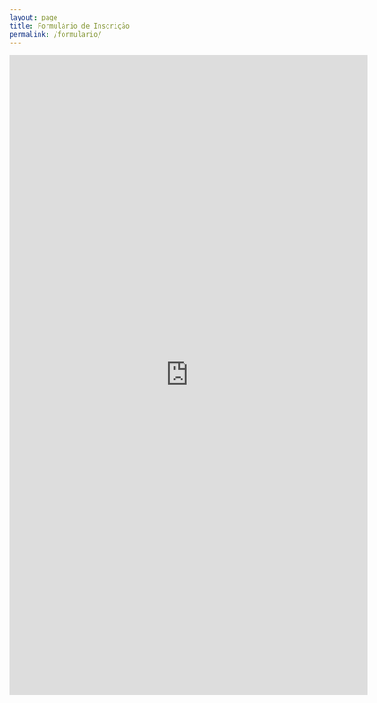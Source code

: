 ```yaml
---
layout: page
title: Formulário de Inscrição
permalink: /formulario/
---
```


<iframe src="https://docs.google.com/forms/d/e/1FAIpQLSfbKjz2XNW76tlLPK48qIzCjp8DgW5VNz60YB_QBPdAa0lHUw/viewform?embedded=true" width="640" height="1144" frameborder="0" marginheight="0" marginwidth="0">Carregando…</iframe>
